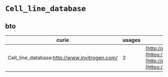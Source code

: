 # `Cell_line_database`

## bto

| curie                                         |   usages | nodes                                                                                                                                                                                                                            |
|-----------------------------------------------|----------|----------------------------------------------------------------------------------------------------------------------------------------------------------------------------------------------------------------------------------|
| Cell_line_database:http://www.invitrogen.com/ |        2 | [http://purl.obolibrary.org/obo/BTO:0002974](https://bioregistry.io/http://purl.obolibrary.org/obo/BTO:0002974), [http://purl.obolibrary.org/obo/BTO:0003619](https://bioregistry.io/http://purl.obolibrary.org/obo/BTO:0003619) |
